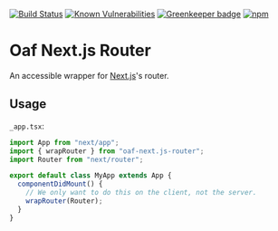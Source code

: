 [![Build Status](https://travis-ci.org/oaf-project/oaf-next.js-router.svg?branch=master)](https://travis-ci.org/oaf-project/oaf-next.js-router)
[![Known Vulnerabilities](https://snyk.io/test/github/oaf-project/oaf-next.js-router/badge.svg?targetFile=package.json)](https://snyk.io/test/github/oaf-project/oaf-next.js-router?targetFile=package.json)
[![Greenkeeper badge](https://badges.greenkeeper.io/oaf-project/oaf-next.js-router.svg)](https://greenkeeper.io/)
[![npm](https://img.shields.io/npm/v/oaf-next.js-router.svg)](https://www.npmjs.com/package/oaf-next.js-router)

# Oaf Next.js Router
An accessible wrapper for [Next.js](https://github.com/zeit/next.js/)'s router.

## Usage

`_app.tsx`:

```typescript
import App from "next/app";
import { wrapRouter } from "oaf-next.js-router";
import Router from "next/router";

export default class MyApp extends App {
  componentDidMount() {
    // We only want to do this on the client, not the server.
    wrapRouter(Router);
  }
}
```
